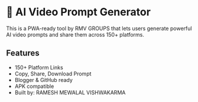 # 🎥 AI Video Prompt Generator

This is a PWA-ready tool by RMV GROUPS that lets users generate powerful AI video prompts and share them across 150+ platforms.

## Features
- 150+ Platform Links
- Copy, Share, Download Prompt
- Blogger & GitHub ready
- APK compatible
- Built by: RAMESH MEWALAL VISHWAKARMA
